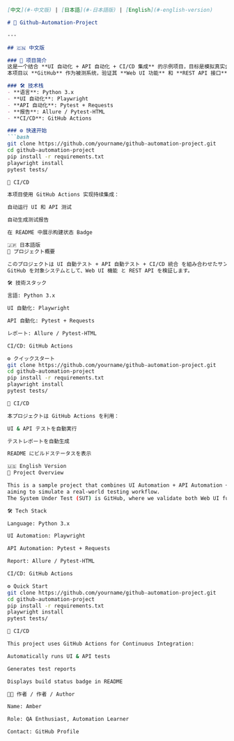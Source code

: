 ```markdown
[中文](#-中文版) | [日本語](#-日本語版) | [English](#-english-version)

# 🚀 Github-Automation-Project

---

## 🇨🇳 中文版

### 📖 项目简介
这是一个结合 **UI 自动化 + API 自动化 + CI/CD 集成** 的示例项目，目标是模拟真实企业的测试工作流。  
本项目以 **GitHub** 作为被测系统，验证其 **Web UI 功能** 和 **REST API 接口**。

### 🛠 技术栈
- **语言**: Python 3.x  
- **UI 自动化**: Playwright  
- **API 自动化**: Pytest + Requests  
- **报告**: Allure / Pytest-HTML  
- **CI/CD**: GitHub Actions  

### ⚙️ 快速开始
```bash
git clone https://github.com/yourname/github-automation-project.git
cd github-automation-project
pip install -r requirements.txt
playwright install
pytest tests/

🔄 CI/CD

本项目使用 GitHub Actions 实现持续集成：

自动运行 UI 和 API 测试

自动生成测试报告

在 README 中展示构建状态 Badge

🇯🇵 日本語版
📖 プロジェクト概要

このプロジェクトは UI 自動テスト + API 自動テスト + CI/CD 統合 を組み合わせたサンプルです。
GitHub を対象システムとして、Web UI 機能 と REST API を検証します。

🛠 技術スタック

言語: Python 3.x

UI 自動化: Playwright

API 自動化: Pytest + Requests

レポート: Allure / Pytest-HTML

CI/CD: GitHub Actions

⚙️ クイックスタート
git clone https://github.com/yourname/github-automation-project.git
cd github-automation-project
pip install -r requirements.txt
playwright install
pytest tests/

🔄 CI/CD

本プロジェクトは GitHub Actions を利用：

UI & API テストを自動実行

テストレポートを自動生成

README にビルドステータスを表示

🇺🇸 English Version
📖 Project Overview

This is a sample project that combines UI Automation + API Automation + CI/CD Integration,
aiming to simulate a real-world testing workflow.
The System Under Test (SUT) is GitHub, where we validate both Web UI functionalities and REST API endpoints.

🛠 Tech Stack

Language: Python 3.x

UI Automation: Playwright

API Automation: Pytest + Requests

Report: Allure / Pytest-HTML

CI/CD: GitHub Actions

⚙️ Quick Start
git clone https://github.com/yourname/github-automation-project.git
cd github-automation-project
pip install -r requirements.txt
playwright install
pytest tests/

🔄 CI/CD

This project uses GitHub Actions for Continuous Integration:

Automatically runs UI & API tests

Generates test reports

Displays build status badge in README

👩‍💻 作者 / 作者 / Author

Name: Amber

Role: QA Enthusiast, Automation Learner

Contact: GitHub Profile

